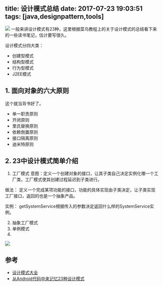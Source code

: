 title: 设计模式总结
date: 2017-07-23 19:03:51
tags: [java,designpattern,tools]
---

![](http://www.haldir66.ga/static/imgs/509bdb071f9e7040823049e3db56e7c1.jpg)
一般来讲设计模式有23种，这里根据菜鸟教程上的关于设计模式的总结看下来的一些读书笔记，估计要写很久。
<!--more-->

设计模式分四大类：
- 创建型模式
- 结构型模式
- 行为型模式
- J2EE模式


## 1. 面向对象的六大原则
这个就当背书好了。
- 单一职责原则
- 开闭原则
- 里氏替换原则
- 依赖倒置原则
- 接口隔离原则
- 迪米特原则


## 2. 23中设计模式简单介绍
1. 工厂模式
意图：定义一个创建对象的接口，让其子类自己决定实例化哪一个工厂类，工厂模式使其创建过程延迟到子类进行。

做法： 定义一个完成某项功能的接口，功能的具体实现由子类决定，让子类实现工厂接口，返回的也是一个抽象产品。

实例：
getSystemService根据传入的参数决定返回什么样的SystemService实例。



2. 抽象工厂模式
3. 单例模式
4. 







![](http://odzl05jxx.bkt.clouddn.com/77a5260f0e038392414105c5bf8fdecc.jpg?imageView2/2/w/600)



## 参考
- [设计模式大全](http://zz563143188.iteye.com/blog/1847029)
- [从Android代码中来记忆23种设计模式](http://www.jianshu.com/p/1a9f571ad7c0从Android代码中来记忆23种设计模式)
